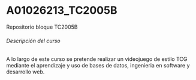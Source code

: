 # A01026213_TC2005B
Repositorio bloque TC2005B

<h6> Descripción del curso </h6>

A lo largo de este curso se pretende realizar un videojuego de estilo TCG mediante el aprendizaje y uso de bases de datos, ingenieria en software y desarrollo web. 
